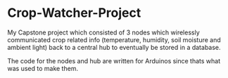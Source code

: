 # Crop-Watcher-Project

My Capstone project which consisted of 3 nodes which wirelessly communicated crop related info (temperature, humidity, soil moisture and ambient light) back to a central hub to eventually be stored in a database.

The code for the nodes and hub are written for Arduinos since thats what was used to make them.
